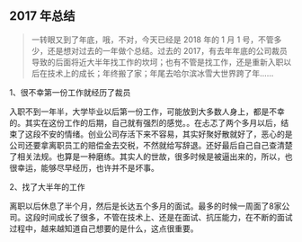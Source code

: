 ## 2017 年总结

> 一转眼又到了年底，哦，不对，今天已经是 2018 年的 1 月 1 号，不管多少，还是想对过去的一年做个总结。过去的 2017，有去年年底的公司裁员导致的后面将近大半年找工作的坎坷；也有不管是找工作，还是重新入职以后在技术上的成长；年终搬了家；年尾去哈尔滨冰雪大世界跨了年……

1、很不幸第一份工作就经历了裁员

入职不到一年半，大学毕业以后第一份工作，可能放到大多数人身上，都是不幸的。其实在这份工作的后期，自己就有强烈的感觉。。在忐忑了两个多月以后，结束了这段不安的情绪。创业公司存活下来不容易，其实好聚好散就好了，恶心的是公司还要拿离职员工的赔偿金去交税，不然就给写辞退。还好最后自己自己查清楚了相关法规。也算是一种磨练。其实人的世故，很多时候是被逼出来的，所以，也很幸运，能够尽早经历，也许并不是坏事。

2、找了大半年的工作

离职以后休息了半个月，然后是长达五个多月的面试。最多的时候一周面了8家公司。这段时间成长了很多，不管在技术上、还是在面试、抗压能力，在不断的面试过程中，越来越知道自己想要的是什么，这点很重要。
